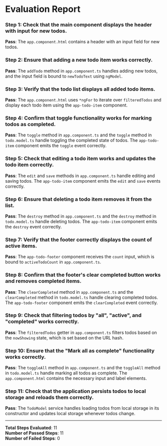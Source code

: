 # Evaluation Report

### Step 1: Check that the main component displays the header with input for new todos.
**Pass**: The `app.component.html` contains a header with an input field for new todos.

### Step 2: Ensure that adding a new todo item works correctly.
**Pass**: The `addTodo` method in `app.component.ts` handles adding new todos, and the input field is bound to `newTodoText` using `ngModel`.

### Step 3: Verify that the todo list displays all added todo items.
**Pass**: The `app.component.html` uses `*ngFor` to iterate over `filteredTodos` and display each todo item using the `app-todo-item` component.

### Step 4: Confirm that toggle functionality works for marking todos as completed.
**Pass**: The `toggle` method in `app.component.ts` and the `toggle` method in `todo.model.ts` handle toggling the completed state of todos. The `app-todo-item` component emits the `toggle` event correctly.

### Step 5: Check that editing a todo item works and updates the todo item correctly.
**Pass**: The `edit` and `save` methods in `app.component.ts` handle editing and saving todos. The `app-todo-item` component emits the `edit` and `save` events correctly.

### Step 6: Ensure that deleting a todo item removes it from the list.
**Pass**: The `destroy` method in `app.component.ts` and the `destroy` method in `todo.model.ts` handle deleting todos. The `app-todo-item` component emits the `destroy` event correctly.

### Step 7: Verify that the footer correctly displays the count of active items.
**Pass**: The `app-todo-footer` component receives the `count` input, which is bound to `activeTodoCount` in `app.component.ts`.

### Step 8: Confirm that the footer's clear completed button works and removes completed items.
**Pass**: The `clearCompleted` method in `app.component.ts` and the `clearCompleted` method in `todo.model.ts` handle clearing completed todos. The `app-todo-footer` component emits the `clearCompleted` event correctly.

### Step 9: Check that filtering todos by "all", "active", and "completed" works correctly.
**Pass**: The `filteredTodos` getter in `app.component.ts` filters todos based on the `nowShowing` state, which is set based on the URL hash.

### Step 10: Ensure that the "Mark all as complete" functionality works correctly.
**Pass**: The `toggleAll` method in `app.component.ts` and the `toggleAll` method in `todo.model.ts` handle marking all todos as complete. The `app.component.html` contains the necessary input and label elements.

### Step 11: Check that the application persists todos to local storage and reloads them correctly.
**Pass**: The `TodoModel` service handles loading todos from local storage in its constructor and updates local storage whenever todos change.

---

**Total Steps Evaluated**: 11  
**Number of Passed Steps**: 11  
**Number of Failed Steps**: 0